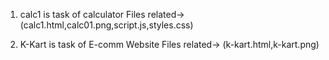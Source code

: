 1) calc1 is task of calculator
   Files related-> (calc1.html,calc01.png,script.js,styles.css)

2) K-Kart is task of E-comm Website
   Files related-> (k-kart.html,k-kart.png)

